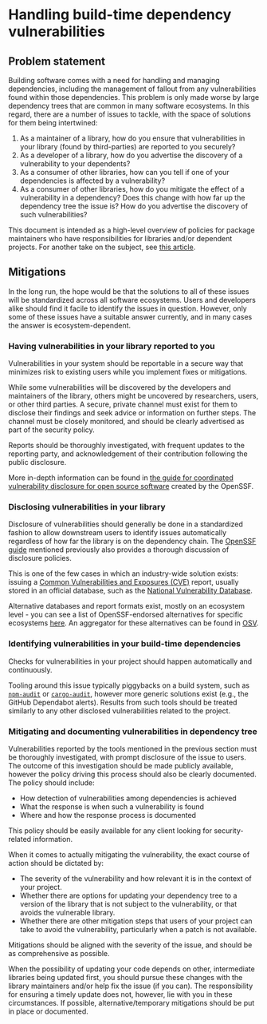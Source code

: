 # Handling build-time dependency vulnerabilities

## Problem statement

Building software comes with a need for handling and managing dependencies,
including the management of fallout from any vulnerabilities found within those
dependencies. This problem is only made worse by large dependency trees that are
common in many software ecosystems. In this regard, there are a number of issues
to tackle, with the space of solutions for them being intertwined:

1. As a maintainer of a library, how do you ensure that vulnerabilities in your
   library (found by third-parties) are reported to you securely?
2. As a developer of a library, how do you advertise the discovery of a
   vulnerability to your dependents?
3. As a consumer of other libraries, how can you tell if one of your
   dependencies is affected by a vulnerability?
4. As a consumer of other libraries, how do you mitigate the effect of a
   vulnerability in a dependency? Does this change with how far up the
   dependency tree the issue is? How do you advertise the discovery of such
   vulnerabilities?

This document is intended as a high-level overview of policies for package
maintainers who have responsibilities for libraries and/or dependent projects.
For another take on the subject, see [this
article](https://cheatsheetseries.owasp.org/cheatsheets/Vulnerable_Dependency_Management_Cheat_Sheet.html).

## Mitigations

In the long run, the hope would be that the solutions to all of these issues
will be standardized across all software ecosystems. Users and developers alike
should find it facile to identify the issues in question. However, only some of
these issues have a suitable answer currently, and in many cases the answer is
ecosystem-dependent.

### Having vulnerabilities in your library reported to you

Vulnerabilities in your system should be reportable in a secure way that
minimizes risk to existing users while you implement fixes or mitigations.

While some vulnerabilities will be discovered by the developers and maintainers
of the library, others might be uncovered by researchers, users, or other third
parties. A secure, private channel must exist for them to disclose their
findings and seek advice or information on further steps. The channel must be
closely monitored, and should be clearly advertised as part of the security
policy.

Reports should be thoroughly investigated, with frequent updates to the
reporting party, and acknowledgement of their contribution following the public
disclosure.

More in-depth information can be found in [the guide for coordinated
vulnerability disclosure for open source
software](https://github.com/ossf/oss-vulnerability-guide) created by the
OpenSSF.

### Disclosing vulnerabilities in your library

Disclosure of vulnerabilities should generally be done in a standardized fashion
to allow downstream users to identify issues automatically regardless of how far
the library is on the dependency chain. The [OpenSSF
guide](policy/overview-policy-build-time-dependency-vulns.md) mentioned
previously also provides a thorough discussion of disclosure policies.

This is one of the few cases in which an industry-wide solution exists: issuing
a [Common Vulnerabilities and Exposures (CVE)](https://cve.mitre.org/) report,
usually stored in an official database, such as the [National Vulnerability
Database](https://nvd.nist.gov/).

Alternative databases and report formats exist, mostly on an ecosystem level -
you can see a list of OpenSSF-endorsed alternatives for specific ecosystems
[here](https://github.com/ossf/osv-schema). An aggregator for these alternatives
can be found in [OSV](https://osv.dev/).

### Identifying vulnerabilities in your build-time dependencies

Checks for vulnerabilities in your project should happen automatically and
continuously.

Tooling around this issue typically piggybacks on a build system, such as
[`npm-audit`](https://docs.npmjs.com/cli/v8/commands/npm-audit) or
[`cargo-audit`](https://docs.rs/cargo-audit/latest/cargo_audit/index.html),
however more generic solutions exist (e.g., the GitHub Dependabot alerts).
Results from such tools should be treated similarly to any other disclosed
vulnerabilities related to the project.

### Mitigating and documenting vulnerabilities in dependency tree

Vulnerabilities reported by the tools mentioned in the previous section must be
thoroughly investigated, with prompt disclosure of the issue to users. The
outcome of this investigation should be made publicly available, however the
policy driving this process should also be clearly documented. The policy should
include:

- How detection of vulnerabilities among dependencies is achieved
- What the response is when such a vulnerability is found
- Where and how the response process is documented

This policy should be easily available for any client looking for
security-related information.

When it comes to actually mitigating the vulnerability, the exact course of
action should be dictated by:

- The severity of the vulnerability and how relevant it is in the context of
   your project.
- Whether there are options for updating your dependency tree to a version of
   the library that is not subject to the vulnerability, or that avoids the
   vulnerable library.
- Whether there are other mitigation steps that users of your project can take
   to avoid the vulnerability, particularly when a patch is not available.

Mitigations should be aligned with the severity of the issue, and should be as
comprehensive as possible.

When the possibility of updating your code depends on other, intermediate
libraries being updated first, you should pursue these changes with the library
maintainers and/or help fix the issue (if you can). The responsibility for
ensuring a timely update does not, however, lie with you in these circumstances.
If possible, alternative/temporary mitigations should be put in place or
documented.

